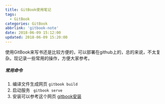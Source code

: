 ```yaml
---
title: GitBook使用笔记
tags:
  - GitBook
categories: GitBook
abbrlink: 'gitbook-note'
date: 2018-06-09 15:12:00
updated: 2018-06-09 15:20:00
---
```

<div class="note info">使用GitBook来写书还是比较方便的，可以部署在github上的，总的来说，不太复杂。现记录一些常用的操作，方便大家参考。</div>


##### 常用命令
1. 编译文件生成网页		` gitbook build `
2. 启动服务		` gitbook serve`
3. 安装可以参考这个网页 [gitbook安装](https://www.jianshu.com/p/421cc442f06c)